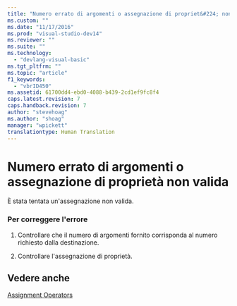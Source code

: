 ```yaml
---
title: "Numero errato di argomenti o assegnazione di propriet&#224; non valida | Microsoft Docs"
ms.custom: ""
ms.date: "11/17/2016"
ms.prod: "visual-studio-dev14"
ms.reviewer: ""
ms.suite: ""
ms.technology: 
  - "devlang-visual-basic"
ms.tgt_pltfrm: ""
ms.topic: "article"
f1_keywords: 
  - "vbrID450"
ms.assetid: 61700dd4-ebd0-4088-b439-2cd1ef9fc8f4
caps.latest.revision: 7
caps.handback.revision: 7
author: "stevehoag"
ms.author: "shoag"
manager: "wpickett"
translationtype: Human Translation
---
```

# Numero errato di argomenti o assegnazione di propriet&#224; non valida
È stata tentata un'assegnazione non valida.  
  
### Per correggere l'errore  
  
1.  Controllare che il numero di argomenti fornito corrisponda al numero richiesto dalla destinazione.  
  
2.  Controllare l'assegnazione di proprietà.  
  
## Vedere anche  
 [Assignment Operators](../../visual-basic/language-reference/operators/assignment-operators.md)